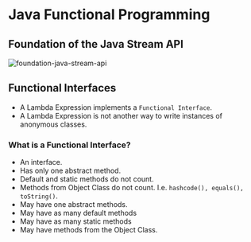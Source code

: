 # Java Functional Programming

## Foundation of the Java Stream API

![foundation-java-stream-api](https://user-images.githubusercontent.com/29547780/104248248-0e18cf80-5461-11eb-8cd1-0195f33b21d1.png)


## Functional Interfaces

* A Lambda Expression implements a `Functional Interface`.
* A Lambda Expression is not another way to write instances of anonymous classes.

### What is a Functional Interface?

* An interface.
* Has only one abstract method.
* Default and static methods do not count.
* Methods from Object Class do not count. I.e. `hashcode(), equals(), toString()`.
* May have one abstract methods.
* May have as many default methods
* May have as many static methods 
* May have methods from the Object Class.